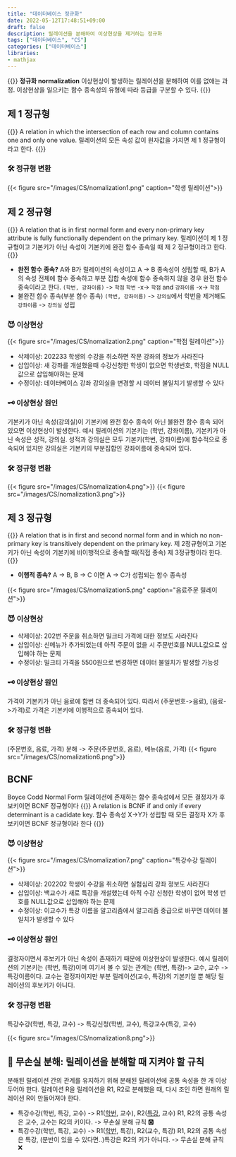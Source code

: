 ```yaml
---
title: "데이터베이스 정규화"
date: 2022-05-12T17:48:51+09:00
draft: false
description: 릴레이션을 분해하여 이상현상을 제거하는 정규화
tags: ["데이터베이스", "CS"]
categories: ["데이터베이스"]
libraries:
- mathjax
---
```

{{<boxmd>}}
**정규화 normalization**
이상현상이 발생하는 릴레이션을 분해하여 이를 없애는 과정.
이상현상을 일으키는 함수 종속성의 유형에 따라 등급을 구분할 수 있다.
{{</boxmd>}}

## 제 1 정규형
{{<boxmd>}}
A relation in which the intersection of each row and column contains one and only one value.
릴레이션의 모든 속성 값이 원자값을 가지면 제 1 정규형이라고 한다. 
{{</boxmd>}}
### 🛠 정규형 변환
{{< figure src="/images/CS/nomalization1.png" caption="학생 릴레이션">}}

## 제 2 정규형
{{<boxmd>}}
A relation that is in first normal form and every non-primary key attribute is fully functionally dependent on the primary key.
릴레이션이 제 1 정규형이고 기본키가 아닌 속성이 기본키에 완전 함수 종속일 때 제 2 정규형이라고 한다.
{{</boxmd>}}

- **완전 함수 종속?**
A와 B가 릴레이션의 속성이고 A -> B 종속성이 성립할 때, B가 A의 속성 전체에 함수 종속하고 부분 집합 속성에 함수 종속하지 않을 경우 완전 함수 종속이라고 한다. 
`(학번, 강좌이름)` -> `학점`
`학번` -x-> `학점` and `강좌이름` -x-> `학점`
- 불완전 함수 종속(부분 함수 종속)
`(학번, 강좌이름)` -> `강의실`에서 학번을 제거해도 `강좌이름` -> `강의실` 성립
### 😈 이상현상
{{< figure src="/images/CS/nomalization2.png" caption="학점 릴레이션">}}
- 삭제이상: 202233 학생의 수강을 취소하면 작문 강좌의 정보가 사라진다
- 삽입이상: 새 강좌를 개설했을때 수강신청한 학생이 없으면 학생번호, 학점을 NULL값으로 삽입해야하는 문제
- 수정이상: 데이터베이스 강좌 강의실을 변경할 시 데이터 불일치기 발생할 수 있다
### 🗝 이상현상 원인
기본키가 아닌 속성(강의실)이 기본키에 완전 함수 종속이 아닌 불완전 함수 종속 되어 있으면 이상현상이 발생한다. 
예시 릴레이션의 기본키는 (학번, 강좌이름), 기본키가 아닌 속성은 성적, 강의실. 성적과 강의실은 모두 기본키(학번, 강좌이름)에 함수적으로 종속되어 있지만 강의실은 기본키의 부분집합인 강좌이름에 종속되어 있다. 
### 🛠 정규형 변환
{{< figure src="/images/CS/nomalization4.png">}}
{{< figure src="/images/CS/nomalization3.png">}}

## 제 3 정규형
{{<boxmd>}}
A relation that is in first and second normal form and in which no non-primary key is transitively dependent on the primary key.
제 2정규형이고 기본키가 아닌 속성이 기본키에 비이행적으로 종속할 때(직접 종속) 제 3정규형이라 한다. 
{{</boxmd>}}
- **이행적 종속?**
A -> B, B -> C 이면 A -> C가 성립되는 함수 종속성

{{< figure src="/images/CS/nomalization5.png" caption="음료주문 릴레이션">}}
### 😈 이상현상
- 삭제이상: 202번 주문을 취소하면 밀크티 가격에 대한 정보도 사라진다
- 삽입이상: 신메뉴가 추가되었는데 아직 주문이 없을 시 주문번호를 NULL값으로 삽입해야 하는 문제
- 수정이상: 밀크티 가격을 5500원으로 변경하면 데이터 불일치가 발생할 가능성
### 🗝 이상현상 원인
가격이 기본키가 아닌 음료에 함번 더 종속되어 있다. 따라서 (주문번호->음료), (음료->가격)로 가격은 기본키에 이행적으로 종속되어 있다.
### 🛠 정규형 변환
(주문번호, 음료, 가격) 분해
-> 주문(주문번호, 음료), 메뉴(음료, 가격)
{{< figure src="/images/CS/nomalization6.png">}}

## BCNF
Boyce Codd Normal Form
릴레이션에 존재하는 함수 종속성에서 모든 결정자가 후보키이면 BCNF 정규형이다
{{<boxmd>}}
A relation is BCNF if and only if every determinant is a cadidate key.
함수 종속성 X->Y가 성립할 때 모든 결정자 X가 후보키이면 BCNF 정규형이라 한다
{{</boxmd>}}
### 😈 이상현상
{{< figure src="/images/CS/nomalization7.png" caption="특강수강 릴레이션">}}
- 삭제이상: 202202 학생이 수강을 취소하면 실험심리 강좌 정보도 사라진다
- 삽입이상: 백교수가 새로 특강을 개설했는데 아직 수강 신청한 학생이 없어 학생 번호를 NULL값으로 삽입해야 하는 문제
- 수정이상: 이교수가 특강 이름을 알고리즘에서 알고리즘 중급으로 바꾸면 데이터 불일치가 발생할 수 있다
### 🗝 이상현상 원인
결정자이면서 후보키가 아닌 속성이 존재하기 때문에 이상현상이 발생한다.
예시 릴레이션의 기본키는 (학번, 특강)이며 여기서 볼 수 있는 관계는 (학번, 특강)-> 교수, 교수 -> 특강이름이다. 교수는 결정자이지만 부분 릴레이션(교수, 특강)의 기본키일 뿐 해당 릴레이션의 후보키가 아니다. 
### 🛠 정규형 변환
특강수강(학번, 특강, 교수)
-> 특강신청(학번, 교수), 특강교수(특강, 교수)

{{< figure src="/images/CS/nomalization8.png">}}
## 🚨 무손실 분해: 릴레이션을 분해할 때 지켜야 할 규칙
분해된 릴레이션 간의 관계를 유지하기 위해 분해된 릴레이션에 공통 속성을 한 개 이상 두어야 한다.
릴레이션 R을 릴레이션을 R1, R2로 분해했을 때, 다시 조인 하면 원래의 릴레이션 R이 만들어져야 한다.

- 특강수강(학번, 특강, 교수) -> R1(<ins>학번</ins>, 교수), R2(<ins>특강</ins>, 교수)
    R1, R2의 공통 속성은 교수, 교수는 R2의 키이다. -> 무손실 분해 규칙 🅾️
- 특강수강(학번, 특강, 교수) -> R1(<ins>학번</ins>, 특강), R2(교수, 특강)
    R1, R2의 공통 속성은 특강, (분반이 있을 수 있다면..)특강은 R2의 키가 아니다. -> 무손실 분해 규칙 ❌